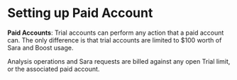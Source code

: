 # Setting up Paid Account

**Paid Accounts**: Trial accounts can perform any action that a paid account can. The only difference is that trial accounts are limited to $100 worth of Sara and Boost usage.

Analysis operations and Sara requests are billed against any open Trial limit, or the associated paid account.
